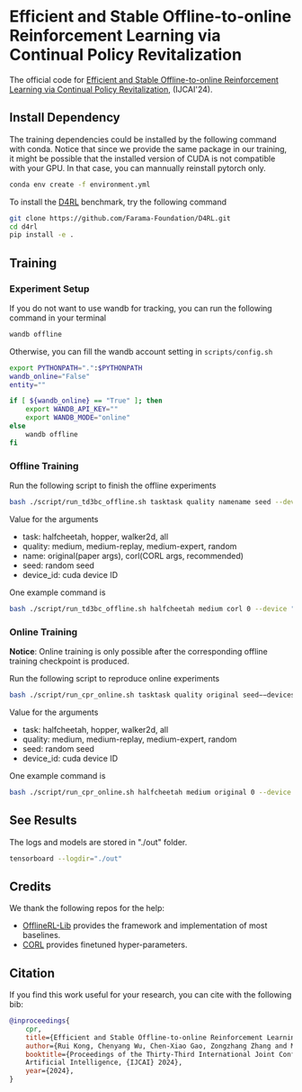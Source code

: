 # Efficient and Stable Offline-to-online Reinforcement Learning via Continual Policy Revitalization

The official code for [Efficient and Stable Offline-to-online Reinforcement Learning via Continual Policy Revitalization](https://www.ijcai.org/proceedings/2024/0477.pdf), (IJCAI'24).

## Install Dependency

The training dependencies could be installed by the following command with conda. Notice that since we provide the same package in our training, it might be possible that the installed version of CUDA is not compatible with your GPU. In that case, you can mannually reinstall pytorch only.

```bash
conda env create -f environment.yml
```

To install the [D4RL](https://github.com/Farama-Foundation/D4RL) benchmark, try the following command

```bash
git clone https://github.com/Farama-Foundation/D4RL.git
cd d4rl
pip install -e .
```

## Training

### Experiment Setup

If you do not want to use wandb for tracking, you can run the following command in your terminal

```bash
wandb offline
```

Otherwise, you can fill the wandb account setting in `scripts/config.sh`

```bash
export PYTHONPATH=".":$PYTHONPATH
wandb_online="False"
entity=""

if [ ${wandb_online} == "True" ]; then
    export WANDB_API_KEY=""
    export WANDB_MODE="online"
else
    wandb offline
fi
```

### Offline Training

Run the following script to finish the offline experiments

```bash
bash ./script/run_td3bc_offline.sh tasktask quality namename seed --device $device_id
```

Value for the arguments

* task: halfcheetah, hopper, walker2d, all
* quality: medium, medium-replay, medium-expert, random
* name: original(paper args), corl(CORL args, recommended)
* seed: random seed
* device_id: cuda device ID

One example command is

```bash
bash ./script/run_td3bc_offline.sh halfcheetah medium corl 0 --device "cuda:0"
```

### Online Training

**Notice**: Online training is only possible after the corresponding offline training checkpoint is produced.

Run the following script to reproduce online experiments

```bash
bash ./script/run_cpr_online.sh tasktask quality original seed−−deviceseed --device device_id
```

Value for the arguments

* task: halfcheetah, hopper, walker2d, all
* quality: medium, medium-replay, medium-expert, random
* seed: random seed
* device_id: cuda device ID

One example command is

```bash
bash ./script/run_cpr_online.sh halfcheetah medium original 0 --device "cuda:0"
```

## See Results

The logs and models are stored in "./out" folder.

```bash
tensorboard --logdir="./out"
```

## Credits

We thank the following repos for the help:

* [OfflineRL-Lib](https://github.com/typoverflow/OfflineRL-Lib) provides the framework and implementation of most baselines.
* [CORL](https://github.com/tinkoff-ai/CORL) provides finetuned hyper-parameters.

## Citation

If you find this work useful for your research, you can cite with the following bib:

```bib
@inproceedings{
    cpr,
    title={Efficient and Stable Offline-to-online Reinforcement Learning via Continual Policy Revitalization},
    author={Rui Kong, Chenyang Wu, Chen-Xiao Gao, Zongzhang Zhang and Ming Li},
    booktitle={Proceedings of the Thirty-Third International Joint Conference on
    Artificial Intelligence, {IJCAI} 2024},
    year={2024},
}
```
